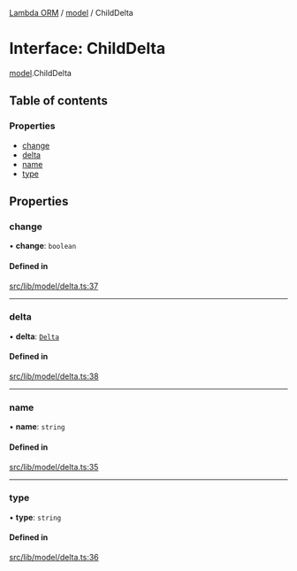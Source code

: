 [Lambda ORM](../README.md) / [model](../modules/model.md) / ChildDelta

# Interface: ChildDelta

[model](../modules/model.md).ChildDelta

## Table of contents

### Properties

- [change](model.ChildDelta.md#change)
- [delta](model.ChildDelta.md#delta)
- [name](model.ChildDelta.md#name)
- [type](model.ChildDelta.md#type)

## Properties

### change

• **change**: `boolean`

#### Defined in

[src/lib/model/delta.ts:37](https://github.com/FlavioLionelRita/lambda-orm/blob/36f1fb3/src/lib/model/delta.ts#L37)

___

### delta

• **delta**: [`Delta`](../classes/model.Delta.md)

#### Defined in

[src/lib/model/delta.ts:38](https://github.com/FlavioLionelRita/lambda-orm/blob/36f1fb3/src/lib/model/delta.ts#L38)

___

### name

• **name**: `string`

#### Defined in

[src/lib/model/delta.ts:35](https://github.com/FlavioLionelRita/lambda-orm/blob/36f1fb3/src/lib/model/delta.ts#L35)

___

### type

• **type**: `string`

#### Defined in

[src/lib/model/delta.ts:36](https://github.com/FlavioLionelRita/lambda-orm/blob/36f1fb3/src/lib/model/delta.ts#L36)
